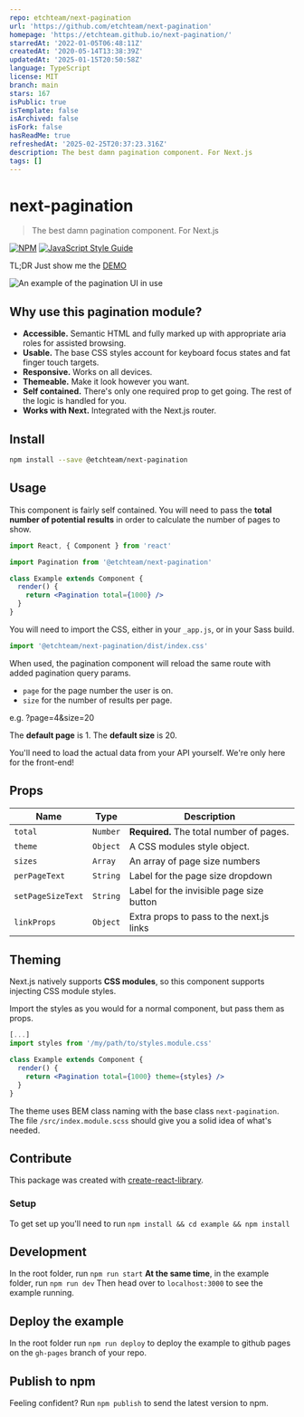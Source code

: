 ```yaml
---
repo: etchteam/next-pagination
url: 'https://github.com/etchteam/next-pagination'
homepage: 'https://etchteam.github.io/next-pagination/'
starredAt: '2022-01-05T06:48:11Z'
createdAt: '2020-05-14T13:38:39Z'
updatedAt: '2025-01-15T20:50:58Z'
language: TypeScript
license: MIT
branch: main
stars: 167
isPublic: true
isTemplate: false
isArchived: false
isFork: false
hasReadMe: true
refreshedAt: '2025-02-25T20:37:23.316Z'
description: The best damn pagination component. For Next.js
tags: []
---
```


# next-pagination

> The best damn pagination component. For Next.js

[![NPM](https://img.shields.io/npm/v/@etchteam/next-pagination.svg)](https://www.npmjs.com/package/@etchteam/next-pagination) [![JavaScript Style Guide](https://img.shields.io/badge/code_style-standard-brightgreen.svg)](https://standardjs.com)

TL;DR Just show me the [DEMO](https://etchteam.github.io/next-pagination)

<img src="https://raw.githubusercontent.com/etchteam/next-pagination/master/example/public/example.png" alt="An example of the pagination UI in use" />

## Why use this pagination module?

- **Accessible.** Semantic HTML and fully marked up with appropriate aria roles for assisted browsing.
- **Usable.** The base CSS styles account for keyboard focus states and fat finger touch targets.
- **Responsive.** Works on all devices.
- **Themeable.** Make it look however you want.
- **Self contained.** There's only one required prop to get going. The rest of the logic is handled for you.
- **Works with Next.** Integrated with the Next.js router.

## Install

```bash
npm install --save @etchteam/next-pagination
```

## Usage
This component is fairly self contained. You will need to pass the **total number of potential results** in order to calculate the number of pages to show.

```jsx
import React, { Component } from 'react'

import Pagination from '@etchteam/next-pagination'

class Example extends Component {
  render() {
    return <Pagination total={1000} />
  }
}
```

You will need to import the CSS, either in your `_app.js`, or in your Sass build.

```jsx
import '@etchteam/next-pagination/dist/index.css'
```

When used, the pagination component will reload the same route with added pagination query params.

- `page` for the page number the user is on.
- `size` for the number of results per page.

e.g. ?page=4&size=20

The **default page** is 1. The **default size** is 20.

You'll need to load the actual data from your API yourself. We're only here for the front-end!

## Props

| Name                     | Type       | Description                               |
| ------------------------ | ---------- | ----------------------------------------- |
| `total`                  | `Number`   | **Required.** The total number of pages.  |
| `theme`                  | `Object`   | A CSS modules style object.               |
| `sizes`                  | `Array`    | An array of page size numbers             |
| `perPageText`            | `String`   | Label for the page size dropdown          |
| `setPageSizeText`        | `String`   | Label for the invisible page size button  |
| `linkProps`              | `Object`   | Extra props to pass to the next.js links  |

## Theming
Next.js natively supports **CSS modules**, so this component supports injecting CSS module styles.

Import the styles as you would for a normal component, but pass them as props.

```jsx
[...]
import styles from '/my/path/to/styles.module.css'

class Example extends Component {
  render() {
    return <Pagination total={1000} theme={styles} />
  }
}
```

The theme uses BEM class naming with the base class `next-pagination`. The file `/src/index.module.scss` should give you a solid idea of what's needed.

## Contribute

This package was created with [create-react-library](https://github.com/transitive-bullshit/create-react-library#readme).

### Setup

To get set up you'll need to run `npm install && cd example && npm install`

## Development

In the root folder, run `npm run start`
**At the same time**, in the example folder, run `npm run dev`
Then head over to `localhost:3000` to see the example running.

## Deploy the example

In the root folder run `npm run deploy` to deploy the example to github pages on the `gh-pages` branch of your repo.

## Publish to npm

Feeling confident? Run `npm publish` to send the latest version to npm.

